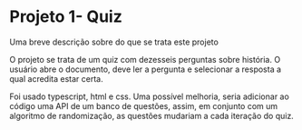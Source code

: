 
# Projeto 1- Quiz

Uma breve descrição sobre do que se trata este projeto

O projeto se trata de um quiz com dezesseis perguntas sobre história.
O usuário abre o documento, deve ler a pergunta e selecionar a resposta a qual acredita estar certa.

Foi usado typescript, html e css.
Uma possível melhoria, seria adicionar ao código uma API de um banco de questões, assim, em conjunto com um algoritmo de randomização, as questões mudariam a cada iteração do quiz.
